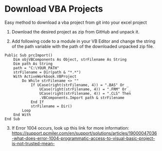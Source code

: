 # Download VBA Projects
Easy method to download a vba project from git into your excel project 

1. Download the desired project as zip from GitHub and unpack it. 

2. Add following code to a module in your VB Editor and change the string of the path variable with the path of the downloaded unpacked zip file.
```
Public Sub prcImport()
    Dim objVBComponents As Object, strFilename As String
    Dim path As String
    path = "C:\YOUR_PATH" 
    strFilename = Dir(path & "*.*")
    With ActiveWorkbook.VBProject
        Do While strFilename <> ""
            If UCase(right(strFilename, 4)) = ".BAS" Or _
                UCase(right(strFilename, 4)) = ".FRM" Or _
                UCase(right(strFilename, 4)) = ".CLS" Then
                .VBComponents.Import path & strFilename
            End If
            strFilename = Dir()
        Loop
    End With
End Sub
```

3. If Error 1004 occurs, look up this link for more information: https://support.pcmiler.com/en/support/solutions/articles/19000047036-what-does-error-1004-programmatic-access-to-visual-basic-project-is-not-trusted-mean-
